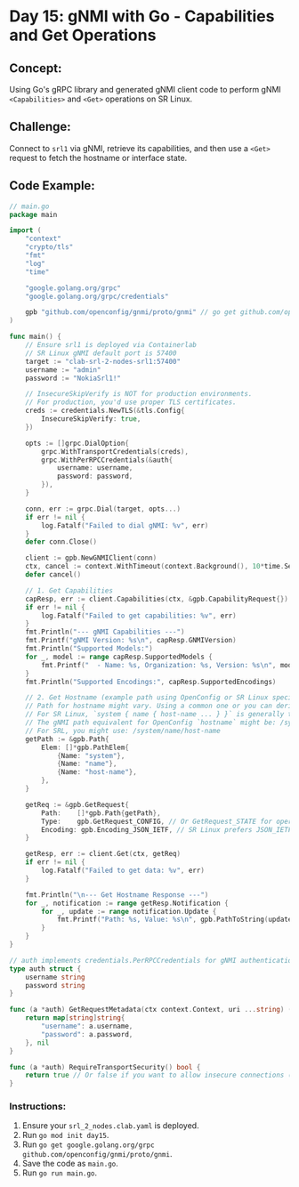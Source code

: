 # **Day 15: gNMI with Go - Capabilities and Get Operations**

## **Concept:** 
Using Go's gRPC library and generated gNMI client code to perform gNMI `<Capabilities>` and `<Get>` operations on SR Linux.

## **Challenge:** 
Connect to `srl1` via gNMI, retrieve its capabilities, and then use a `<Get>` request to fetch the hostname or interface state.

## **Code Example:**
```go
// main.go
package main

import (
    "context"
    "crypto/tls"
    "fmt"
    "log"
    "time"

    "google.golang.org/grpc"
    "google.golang.org/grpc/credentials"

    gpb "github.com/openconfig/gnmi/proto/gnmi" // go get github.com/openconfig/gnmi
)

func main() {
    // Ensure srl1 is deployed via Containerlab
    // SR Linux gNMI default port is 57400
    target := "clab-srl-2-nodes-srl1:57400"
    username := "admin"
    password := "NokiaSrl1!"

    // InsecureSkipVerify is NOT for production environments.
    // For production, you'd use proper TLS certificates.
    creds := credentials.NewTLS(&tls.Config{
        InsecureSkipVerify: true,
    })

    opts := []grpc.DialOption{
        grpc.WithTransportCredentials(creds),
        grpc.WithPerRPCCredentials(&auth{
            username: username,
            password: password,
        }),
    }

    conn, err := grpc.Dial(target, opts...)
    if err != nil {
        log.Fatalf("Failed to dial gNMI: %v", err)
    }
    defer conn.Close()

    client := gpb.NewGNMIClient(conn)
    ctx, cancel := context.WithTimeout(context.Background(), 10*time.Second)
    defer cancel()

    // 1. Get Capabilities
    capResp, err := client.Capabilities(ctx, &gpb.CapabilityRequest{})
    if err != nil {
        log.Fatalf("Failed to get capabilities: %v", err)
    }
    fmt.Println("--- gNMI Capabilities ---")
    fmt.Printf("gNMI Version: %s\n", capResp.GNMIVersion)
    fmt.Println("Supported Models:")
    for _, model := range capResp.SupportedModels {
        fmt.Printf("  - Name: %s, Organization: %s, Version: %s\n", model.Name, model.Organization, model.Version)
    }
    fmt.Println("Supported Encodings:", capResp.SupportedEncodings)

    // 2. Get Hostname (example path using OpenConfig or SR Linux specific YANG)
    // Path for hostname might vary. Using a common one or you can derive from YANG
    // For SR Linux, `system { name { host-name ... } }` is generally the path.
    // The gNMI path equivalent for OpenConfig `hostname` might be: /system/config/hostname
    // For SRL, you might use: /system/name/host-name
    getPath := &gpb.Path{
        Elem: []*gpb.PathElem{
            {Name: "system"},
            {Name: "name"},
            {Name: "host-name"},
        },
    }

    getReq := &gpb.GetRequest{
        Path:    []*gpb.Path{getPath},
        Type:    gpb.GetRequest_CONFIG, // Or GetRequest_STATE for operational data
        Encoding: gpb.Encoding_JSON_IETF, // SR Linux prefers JSON_IETF
    }

    getResp, err := client.Get(ctx, getReq)
    if err != nil {
        log.Fatalf("Failed to get data: %v", err)
    }

    fmt.Println("\n--- Get Hostname Response ---")
    for _, notification := range getResp.Notification {
        for _, update := range notification.Update {
            fmt.Printf("Path: %s, Value: %s\n", gpb.PathToString(update.Path), update.Val.GetJsonIetfVal())
        }
    }
}

// auth implements credentials.PerRPCCredentials for gNMI authentication
type auth struct {
    username string
    password string
}

func (a *auth) GetRequestMetadata(ctx context.Context, uri ...string) (map[string]string, error) {
    return map[string]string{
        "username": a.username,
        "password": a.password,
    }, nil
}

func (a *auth) RequireTransportSecurity() bool {
    return true // Or false if you want to allow insecure connections (not recommended for production)
}
```
### **Instructions:**
1.  Ensure your `srl_2_nodes.clab.yaml` is deployed.
2.  Run `go mod init day15`.
3.  Run `go get google.golang.org/grpc github.com/openconfig/gnmi/proto/gnmi`.
4.  Save the code as `main.go`.
5.  Run `go run main.go`.

